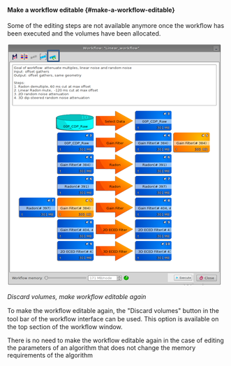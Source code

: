 #### Make a workflow editable {#make-a-workflow-editable}

Some of the editing steps are not available anymore once the workﬂow has been executed and the volumes have been allocated.

![](/assets/018_Workflow.png)

_Discard volumes, make workflow editable again_

To make the workﬂow editable again, the "Discard volumes" button in the tool bar of the workﬂow interface can be used. This option is available on the top section of the workflow window. 

There is no need to make the workflow editable again in the case of editing the parameters of an algorithm that does not change the memory requirements of the algorithm


